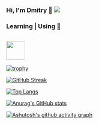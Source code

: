 ### Hi, I'm Dmitry 👋  ![](https://komarev.com/ghpvc/?username=Dmitry-Chernikov)

### Learning | Using 🧠

<code> <a href="https://linuxmint.com" target="_blank"><img height="50" src="https://linuxmint.com/web/img/logo.svg"></a></code>

[![trophy](https://github-profile-trophy.vercel.app/?username=Dmitry-Chernikov)](https://github.com/ryo-ma/github-profile-trophy)

[![GitHub Streak](https://github-readme-streak-stats.herokuapp.com/?user=Dmitry-Chernikov)](https://git.io/streak-stats)

[![Top Langs](https://github-readme-stats.vercel.app/api/top-langs/?username=Dmitry-Chernikov)](https://github.com/anuraghazra/github-readme-stats)

[![Anurag's GitHub stats](https://github-readme-stats.vercel.app/api?username=Dmitry-Chernikov)](https://github.com/anuraghazra/github-readme-stats)

[![Ashutosh's github activity graph](https://activity-graph.herokuapp.com/graph?username=Dmitry-Chernikov)](https://github.com/ashutosh00710/github-readme-activity-graph)
